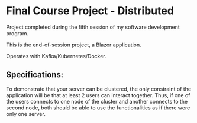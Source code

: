 # Final Course Project - Distributed

Project completed during the fifth session of my software development program.

This is the end-of-session project, a Blazor application.

Operates with Kafka/Kubernetes/Docker.

## Specifications:

To demonstrate that your server can be clustered, the only constraint of the application will be that at least 2 users can interact together. Thus, if one of the users connects to one node of the cluster and another connects to the second node, both should be able to use the functionalities as if there were only one server.
